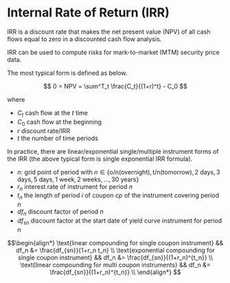 # Internal Rate of Return (IRR)

IRR is a discount rate that makes the net present value (NPV) of all cash flows equal to zero in a discounted cash flow analysis.

IRR can be used to compute risks for mark-to-market (MTM) security price data.

The most typical form is defined as below.

$$
0 = NPV =
\sum^T_t \frac{C_t}{(1+r)^t} - C_0
$$

where

* $C_t$ cash flow at the $t$ time
* $C_0$ cash flow at the beginning
* $r$ discount rate/IRR
* $t$ the number of time periods

In practice, there are linear/exponential single/multiple instrument forms of the IRR (the above typical form is single exponential IRR formula).

* $n$: grid point of period with $n \in \{ \text{o}/\text{n} (\text{overnight}), \text{t}/\text{n} (\text{tomorrow}), 2 \text{ days}, 3 \text{ days}, 5 \text{ days}, 1 \text{ week}, 2 \text{ weeks}, ..., 30 \text{ years} \}$
* $r_n$ interest rate of instrument for period $n$
* $t_n$ the length of period $i$ of coupon $cp$ of the instrument covering period $n$
* $df_n$ discount factor of period $n$
* $df_{sn}$ discount factor at the start date of yield curve instrument for period $n$

$$\begin{align*}
\text{linear compounding for single coupon instrument} && df_n &= \frac{df_{sn}}{1+r_n t_n} \\
\text{exponential compounding for single coupon instrument} && df_n &= \frac{df_{sn}}{(1+r_n)^{t_n}} \\
\text{linear compounding for multi coupon instruments} && df_n &= \frac{df_{sn}}{(1+r_n)^{t_n}} \\
\end{align*}
$$
